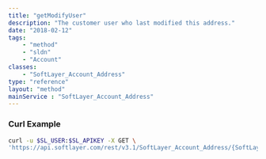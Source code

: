 ```yaml
---
title: "getModifyUser"
description: "The customer user who last modified this address."
date: "2018-02-12"
tags:
    - "method"
    - "sldn"
    - "Account"
classes:
    - "SoftLayer_Account_Address"
type: "reference"
layout: "method"
mainService : "SoftLayer_Account_Address"
---
```


### Curl Example
```bash
curl -u $SL_USER:$SL_APIKEY -X GET \
'https://api.softlayer.com/rest/v3.1/SoftLayer_Account_Address/{SoftLayer_Account_AddressID}/getModifyUser'
```
